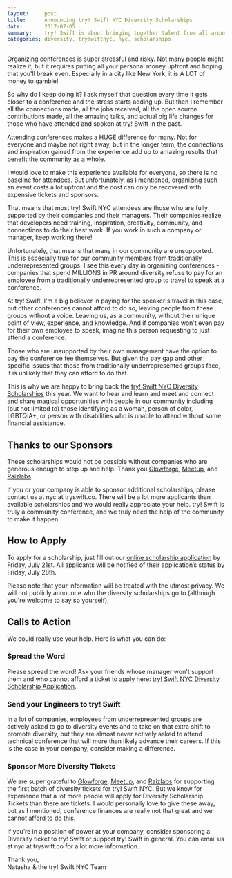 ```yaml
---
layout:     post
title:      Announcing try! Swift NYC Diversity Scholarships
date:       2017-07-05
summary:    try! Swift is about bringing together talent from all around the world, and we want to make sure everyone is included!
categories: diversity, tryswiftnyc, nyc, scholarships
---
```


Organizing conferences is super stressful and risky. Not many people might realize it, but it requires putting all your personal money upfront and hoping that you'll break even. Especially in a city like New York, it is A LOT of money to gamble!

So why do I keep doing it? I ask myself that question every time it gets closer to a conference and the stress starts adding up. But then I remember all the connections made, all the jobs received, all the open source contributions made, all the amazing talks, and actual big life changes for those who have attended and spoken at try! Swift in the past.

Attending conferences makes a HUGE difference for many. Not for everyone and maybe not right away, but in the longer term, the connections and inspiration gained from the experience add up to amazing results that benefit the community as a whole.

I would love to make this experience available for everyone, so there is no baseline for attendees. But unfortunately, as I mentioned, organizing such an event costs a lot upfront and the cost can only be recovered with expensive tickets and sponsors.

That means that most try! Swift NYC attendees are those who are fully supported by their companies and their managers. Their companies realize that developers need training, inspiration, creativity, community, and connections to do their best work. If you work in such a company or manager, keep working there!

Unfortunately, that means that many in our community are unsupported. This is especially true for our community members from traditionally underrepresented groups. I see this every day in organizing conferences - companies that spend MILLIONS in PR around diversity refuse to pay for an employee from a traditionally underrepresented group to travel to speak at a conference.

At try! Swift, I'm a big believer in paying for the speaker's travel in this case, but other conferences cannot afford to do so, leaving people from these groups without a voice. Leaving us, as a community, without their unique point of view, experience, and knowledge. And if companies won't even pay for their own employee to speak, imagine this person requesting to just attend a conference.

Those who are unsupported by their own management have the option to pay the conference fee themselves. But given the pay gap and other specific issues that those from traditionally underrepresented groups face, it is unlikely that they can afford to do that.

This is why we are happy to bring back the [try! Swift NYC Diversity Scholarships](https://goo.gl/forms/f8ojMXvBiwhd0Ycy2) this year. We want to hear and learn and meet and connect and share magical opportunities with people in our community including (but not limited to) those identifying as a woman, person of color, LGBTQIA+, or person with disabilities who is unable to attend without some financial assistance.

## Thanks to our Sponsors

These scholarships would not be possible without companies who are generous enough to step up and help. Thank you [Glowforge](https://glowforge.com/), [Meetup](https://www.meetup.com/), and [Raizlabs](https://www.raizlabs.com/).

If you or your company is able to sponsor additional scholarships, please contact us at nyc at tryswift.co. There will be a lot more applicants than available scholarships and we would really appreciate your help. try! Swift is truly a community conference, and we truly need the help of the community to make it happen.

## How to Apply

To apply for a scholarship, just fill out our [online scholarship application](https://goo.gl/forms/AOqP91MljTKMaLRp2) by Friday, July 21st. All applicants will be notified of their application’s status by Friday, July 28th.

Please note that your information will be treated with the utmost privacy. We will not publicly announce who the diversity scholarships go to (although you're welcome to say so yourself).

## Calls to Action
We could really use your help. Here is what you can do:

### Spread the Word
Please spread the word! Ask your friends whose manager won't support them and who cannot afford a ticket to apply here: [try! Swift NYC Diversity Scholarship Application](https://goo.gl/forms/nqTbNHKKUN8Y8Vyz2).

### Send your Engineers to try! Swift
In a lot of companies, employees from underrepresented groups are actively asked to go to diversity events and to take on that extra shift to promote diversity, but they are almost never actively asked to attend technical conference that will more than likely advance their careers. If this is the case in your company, consider making a difference.

### Sponsor More Diversity Tickets
We are super grateful to [Glowforge](https://glowforge.com/), [Meetup](https://www.meetup.com/), and [Raizlabs](https://www.raizlabs.com/) for supporting the first batch of diversity tickets for try! Swift NYC. But we know for experience that a lot more people will apply for Diversity Scholarship Tickets than there are tickets. I would personally love to give these away, but as I mentioned, conference finances are really not that great and we cannot afford to do this.

If you’re in a position of power at your company, consider sponsoring a Diversity ticket to try! Swift or support try! Swift in general. You can email us at nyc at tryswift.co for a lot more information.

Thank you,<br/>
Natasha & the try! Swift NYC Team
